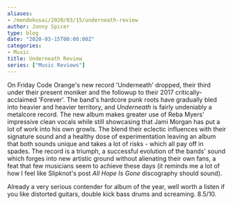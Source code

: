 ```yaml
---
aliases:
- /mendokusai/2020/03/15/underneath-review
author: Jonny Spicer
type: blog
date: "2020-03-15T00:00:00Z"
categories:
- Music
title: Underneath Review
series: ["Music Reviews"]
---
```

On Friday Code Orange's new record 'Underneath' dropped, their third under their present moniker and the followup to
their 2017 critically-acclaimed 'Forever'. The band's hardcore punk roots have gradually bled into heavier and heavier
territory, and *Underneath* is fairly undeniably a metalcore record. The new album makes greater use of Reba Myers'
impressive clean vocals while still showcasing that Jami Morgan has put a lot of work into his own growls. The blend
their eclectic influences with their signature sound and a healthy dose of experimentation leaving an album that both
sounds unique and takes a lot of risks - which all pay off in spades. The record is a triumph, a successful evolution
of the bands' sound which forges into new artistic ground without alienating their own fans, a feat that few musicians
seem to achieve these days (it reminds me a lot of how I feel like Slipknot's post *All Hope Is Gone* discography should
sound).

Already a very serious contender for album of the year, well worth a listen if you like distorted guitars, double kick
bass drums and screaming. 8.5/10.

